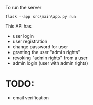 To run the server

```
flask --app src\main\app.py run
```

This API has

- user login
- user registration
- change password for user
- granting the user "admin rights"
- revoking "admin rights" from a user
- admin login (user with admin rights)

# TODO:

- email verification
